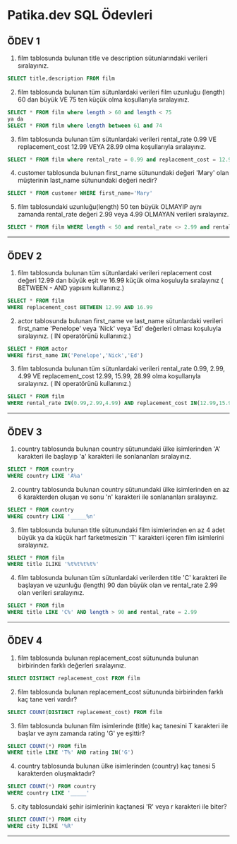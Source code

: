 # Patika.dev SQL Ödevleri

## ÖDEV 1

1. film tablosunda bulunan title ve description sütunlarındaki verileri sıralayınız.

```sql
SELECT title,description FROM film
```

2. film tablosunda bulunan tüm sütunlardaki verileri film uzunluğu (length) 60 dan büyük VE 75 ten küçük olma koşullarıyla sıralayınız.

```SQL
SELECT * FROM film where length > 60 and length < 75
ya da
SELECT * FROM film where length between 61 and 74
```

3. film tablosunda bulunan tüm sütunlardaki verileri rental_rate 0.99 VE replacement_cost 12.99 VEYA 28.99 olma koşullarıyla sıralayınız.

```sql
SELECT * FROM film where rental_rate = 0.99 and replacement_cost = 12.99 or rental_rate = 0.99 and replacement_cost = 28.99
```

4. customer tablosunda bulunan first_name sütunundaki değeri 'Mary' olan müşterinin last_name sütunundaki değeri nedir?

```sql
SELECT * FROM customer WHERE first_name='Mary'
```

5. film tablosundaki uzunluğu(length) 50 ten büyük OLMAYIP aynı zamanda rental_rate değeri 2.99 veya 4.99 OLMAYAN verileri sıralayınız.

```sql
SELECT * FROM film WHERE length < 50 and rental_rate <> 2.99 and rental_rate <> 4.99 
```
---

## ÖDEV 2

1. film tablosunda bulunan tüm sütunlardaki verileri replacement cost değeri 12.99 dan büyük eşit ve 16.99 küçük olma koşuluyla sıralayınız ( BETWEEN - AND yapısını kullanınız.)

```sql
SELECT * FROM film 
WHERE replacement_cost BETWEEN 12.99 AND 16.99
```

2. actor tablosunda bulunan first_name ve last_name sütunlardaki verileri first_name 'Penelope' veya 'Nick' veya 'Ed' değerleri olması koşuluyla sıralayınız. ( IN operatörünü kullanınız.)

```SQL
SELECT * FROM actor 
WHERE first_name IN('Penelope','Nick','Ed')
```

3. film tablosunda bulunan tüm sütunlardaki verileri rental_rate 0.99, 2.99, 4.99 VE replacement_cost 12.99, 15.99, 28.99 olma koşullarıyla sıralayınız. ( IN operatörünü kullanınız.)

```sql
SELECT * FROM film 
WHERE rental_rate IN(0.99,2.99,4.99) AND replacement_cost IN(12.99,15.99,28.99)
```
---

## ÖDEV 3

1. country tablosunda bulunan country sütunundaki ülke isimlerinden 'A' karakteri ile başlayıp 'a' karakteri ile sonlananları sıralayınız.

```sql
SELECT * FROM country 
WHERE country LIKE 'A%a' 
```

2. country tablosunda bulunan country sütunundaki ülke isimlerinden en az 6 karakterden oluşan ve sonu 'n' karakteri ile sonlananları sıralayınız.

```SQL
SELECT * FROM country 
WHERE country LIKE '_____%n' 
```

3. film tablosunda bulunan title sütunundaki film isimlerinden en az 4 adet büyük ya da küçük harf farketmesizin 'T' karakteri içeren film isimlerini sıralayınız.

```sql
SELECT * FROM film 
WHERE title ILIKE '%t%t%t%t%' 
```

4. film tablosunda bulunan tüm sütunlardaki verilerden title 'C' karakteri ile başlayan ve uzunluğu (length) 90 dan büyük olan ve rental_rate 2.99 olan verileri sıralayınız.

```sql
SELECT * FROM film 
WHERE title LIKE 'C%' AND length > 90 and rental_rate = 2.99 
```
---

## ÖDEV 4

1. film tablosunda bulunan replacement_cost sütununda bulunan birbirinden farklı değerleri sıralayınız.

```sql
SELECT DISTINCT replacement_cost FROM film 
```

2. film tablosunda bulunan replacement_cost sütununda birbirinden farklı kaç tane veri vardır?

```SQL
SELECT COUNT(DISTINCT replacement_cost) FROM film 
```

3. film tablosunda bulunan film isimlerinde (title) kaç tanesini T karakteri ile başlar ve aynı zamanda rating 'G' ye eşittir?

```sql
SELECT COUNT(*) FROM film
WHERE title LIKE 'T%' AND rating IN('G')
```

4. country tablosunda bulunan ülke isimlerinden (country) kaç tanesi 5 karakterden oluşmaktadır?

```sql
SELECT COUNT(*) FROM country 
WHERE country LIKE '_____'
```

5. city tablosundaki şehir isimlerinin kaçtanesi 'R' veya r karakteri ile biter?

```sql
SELECT COUNT(*) FROM city
WHERE city ILIKE '%R'

```
---



